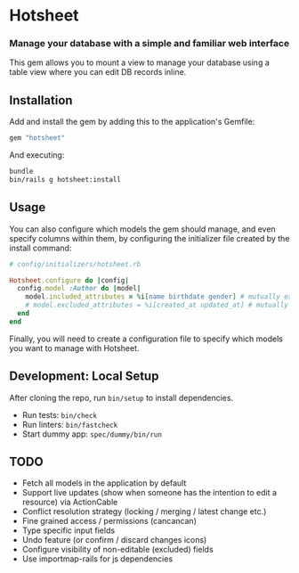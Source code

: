 # Hotsheet

### Manage your database with a simple and familiar web interface

This gem allows you to mount a view to manage your database using a table view where you can edit DB records inline.

## Installation

Add and install the gem by adding this to the application's Gemfile:

```rb
gem "hotsheet"
```

And executing:

```sh
bundle
bin/rails g hotsheet:install
```

## Usage



You can also configure which models the gem should manage, and even specify columns within them, by configuring the initializer file created by the install command:

```rb
# config/initializers/hotsheet.rb

Hotsheet.configure do |config|
  config.model :Author do |model|
    model.included_attributes = %i[name birthdate gender] # mutually exclusive with "excluded_attributes"
    # model.excluded_attributes = %i[created_at updated_at] # mutually exclusive with "included_attributes"
  end
end

```

Finally, you will need to create a configuration file to specify which models you want to manage with Hotsheet.

## Development: Local Setup

After cloning the repo, run `bin/setup` to install dependencies.

- Run tests: `bin/check`
- Run linters: `bin/fastcheck`
- Start dummy app: `spec/dummy/bin/run`

## TODO

- Fetch all models in the application by default
- Support live updates (show when someone has the intention to edit a resource) via ActionCable
- Conflict resolution strategy (locking / merging / latest change etc.)
- Fine grained access / permissions (cancancan)
- Type specific input fields
- Undo feature (or confirm / discard changes icons)
- Configure visibility of non-editable (excluded) fields
- Use importmap-rails for js dependencies
